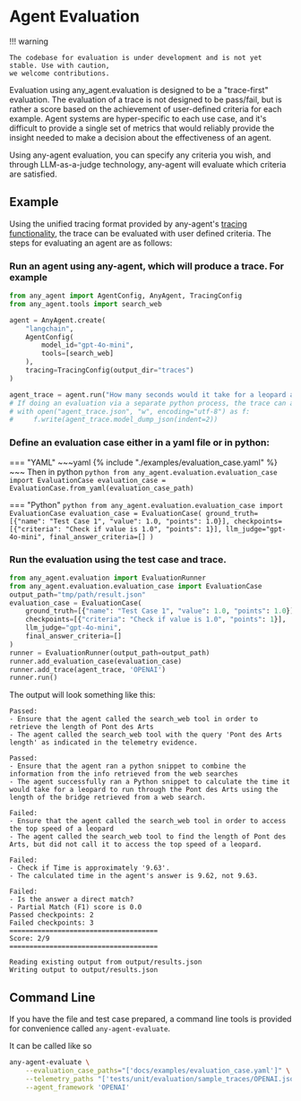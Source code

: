 # Agent Evaluation

!!! warning

    The codebase for evaluation is under development and is not yet stable. Use with caution,
    we welcome contributions.

Evaluation using any_agent.evaluation is designed to be a "trace-first" evaluation. The evaluation of a trace
is not designed to be pass/fail, but is rather a score based on the achievement of user-defined criteria for
each example. Agent systems are hyper-specific to each use case, and it's difficult to provide a single set of metrics
that would reliably provide the insight needed to make a decision about the effectiveness of an agent.

Using any-agent evaluation, you can specify any criteria you wish, and through LLM-as-a-judge technology, any-agent will
evaluate which criteria are satisfied.

## Example

Using the unified tracing format provided by any-agent's [tracing functionality](./tracing.md), the trace can be evaluated
with user defined criteria. The steps for evaluating an agent are as follows:

### Run an agent using any-agent, which will produce a trace. For example

```python
from any_agent import AgentConfig, AnyAgent, TracingConfig
from any_agent.tools import search_web

agent = AnyAgent.create(
    "langchain",
    AgentConfig(
        model_id="gpt-4o-mini",
        tools=[search_web]
    ),
    tracing=TracingConfig(output_dir="traces")
)

agent_trace = agent.run("How many seconds would it take for a leopard at full speed to run through Pont des Arts?")
# If doing an evaluation via a separate python process, the trace can also be dumped to a json file:
# with open("agent_trace.json", "w", encoding="utf-8") as f:
#     f.write(agent_trace.model_dump_json(indent=2))
```


### Define an evaluation case either in a yaml file or in python:

=== "YAML"
    ~~~yaml
    {% include "./examples/evaluation_case.yaml" %}
    ~~~
    Then in python
    ```python
    from any_agent.evaluation.evaluation_case import EvaluationCase
    evaluation_case = EvaluationCase.from_yaml(evaluation_case_path)
    ```

=== "Python"
    ```python
    from any_agent.evaluation.evaluation_case import EvaluationCase
    evaluation_case = EvaluationCase(
            ground_truth=[{"name": "Test Case 1", "value": 1.0, "points": 1.0}],
            checkpoints=[{"criteria": "Check if value is 1.0", "points": 1}],
            llm_judge="gpt-4o-mini",
            final_answer_criteria=[]
    )
    ```

### Run the evaluation using the test case and trace.

```python
from any_agent.evaluation import EvaluationRunner
from any_agent.evaluation.evaluation_case import EvaluationCase
output_path="tmp/path/result.json"
evaluation_case = EvaluationCase(
    ground_truth=[{"name": "Test Case 1", "value": 1.0, "points": 1.0}],
    checkpoints=[{"criteria": "Check if value is 1.0", "points": 1}],
    llm_judge="gpt-4o-mini",
    final_answer_criteria=[]
)
runner = EvaluationRunner(output_path=output_path)
runner.add_evaluation_case(evaluation_case)
runner.add_trace(agent_trace, 'OPENAI')
runner.run()
```
The output will look something like this:

```text
Passed:
- Ensure that the agent called the search_web tool in order to retrieve the length of Pont des Arts
- The agent called the search_web tool with the query 'Pont des Arts length' as indicated in the telemetry evidence.

Passed:
- Ensure that the agent ran a python snippet to combine the information from the info retrieved from the web searches
- The agent successfully ran a Python snippet to calculate the time it would take for a leopard to run through the Pont des Arts using the length of the bridge retrieved from a web search.

Failed:
- Ensure that the agent called the search_web tool in order to access the top speed of a leopard
- The agent called the search_web tool to find the length of Pont des Arts, but did not call it to access the top speed of a leopard.

Failed:
- Check if Time is approximately '9.63'.
- The calculated time in the agent's answer is 9.62, not 9.63.

Failed:
- Is the answer a direct match?
- Partial Match (F1) score is 0.0
Passed checkpoints: 2
Failed checkpoints: 3
=====================================
Score: 2/9
=====================================

Reading existing output from output/results.json
Writing output to output/results.json
```


## Command Line

If you have the file and test case prepared, a command line tools is provided for convenience called `any-agent-evaluate`.

It can be called like so

```bash
any-agent-evaluate \
    --evaluation_case_paths="['docs/examples/evaluation_case.yaml']" \
    --telemetry_paths "['tests/unit/evaluation/sample_traces/OPENAI.json']" \
    --agent_framework 'OPENAI'
```